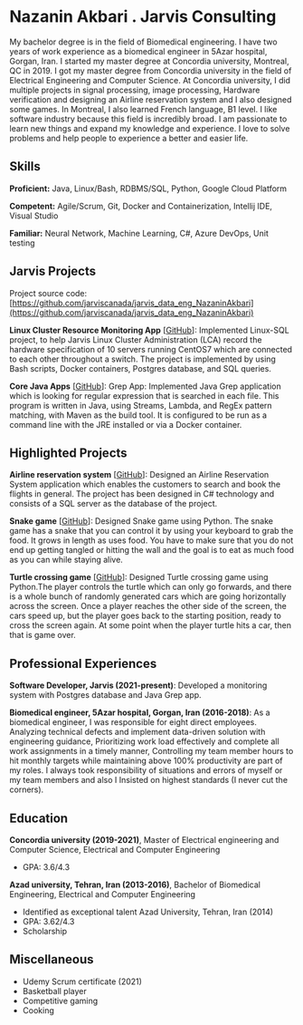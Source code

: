 # Nazanin Akbari . Jarvis Consulting

My bachelor degree is in the field of Biomedical engineering. I have two years of work experience as a biomedical engineer in 5Azar hospital, Gorgan, Iran. I started my master degree at Concordia university, Montreal, QC in 2019. I got my master degree from Concordia university in the field of Electrical Engineering and Computer Science. At Concordia university, I did multiple projects in signal processing, image processing, Hardware verification and designing an Airline reservation system and I also designed some games. In Montreal, I also learned French language, B1 level. I like software industry because this field is incredibly broad. I am passionate to learn new things and expand my knowledge and experience. I love to solve problems and help people to experience a better and easier life.

## Skills

**Proficient:** Java, Linux/Bash, RDBMS/SQL, Python, Google Cloud Platform

**Competent:** Agile/Scrum, Git, Docker and Containerization, Intellij IDE, Visual Studio

**Familiar:** Neural Network, Machine Learning, C#, Azure DevOps, Unit testing

## Jarvis Projects

Project source code: [https://github.com/jarviscanada/jarvis_data_eng_NazaninAkbari](https://github.com/jarviscanada/jarvis_data_eng_NazaninAkbari)


**Linux Cluster Resource Monitoring App** [[GitHub](https://github.com/jarviscanada/jarvis_data_eng_NazaninAkbari/tree/masterhttps://github.com/jarviscanada/jarvis_data_eng_NazaninAkbari/tree/feature/creating-DDL/linux_sql)]:  Implemented Linux-SQL project, to help Jarvis Linux Cluster Administration (LCA) record the hardware specification of 10 servers running CentOS7 which are connected to each other throughout a switch. The project is implemented by using Bash scripts, Docker containers, Postgres database, and SQL queries.

**Core Java Apps** [[GitHub](https://github.com/jarviscanada/jarvis_data_eng_NazaninAkbari/tree/masterhttps://github.com/jarviscanada/jarvis_data_eng_NazaninAkbari/tree/feature/java-apps)]: Grep App: Implemented Java Grep application which is looking for regular expression that is searched in each file. This program is written in Java, using Streams, Lambda, and RegEx pattern matching, with Maven as the build tool. It is configured to be run as a command line with the JRE installed or via a Docker container.


## Highlighted Projects
**Airline reservation system** [[GitHub](https://github.com/Na-zi/Projects/tree/main/airline-reservation)]: Designed an Airline Reservation System application which enables the customers to search and book the flights in general. The project has been designed in C# technology and consists of a SQL server as the database of the project.

**Snake game** [[GitHub](https://github.com/Na-zi/Projects/tree/main/snake_game)]: Designed Snake game using Python. The snake game has a snake that you can control it by using your keyboard to grab the food. It grows in length as uses food. You have to make sure that you do not end up getting tangled or hitting the wall and the goal is to eat as much food as you can while staying alive.

**Turtle crossing game** [[GitHub](https://github.com/Na-zi/Projects/tree/main/turtle_crossing)]: Designed Turtle crossing game using Python.The player controls the turtle which can only go forwards, and there is a whole bunch of randomly generated cars which are going horizontally across the screen. Once a player reaches the other side of the screen, the cars speed up, but the player goes back to the starting position, ready to cross the screen again. At some point when the player turtle hits a car, then that is game over.


## Professional Experiences

**Software Developer, Jarvis (2021-present)**: Developed a monitoring system with Postgres database and Java Grep app.

**Biomedical engineer, 5Azar hospital, Gorgan, Iran (2016-2018)**: As a biomedical engineer, I was responsible for eight direct employees. Analyzing technical defects and implement data-driven solution with engineering guidance, Prioritizing work load effectively and complete all work assignments in a timely manner, Controlling my team member hours to hit monthly targets while maintaining above 100% productivity are part of my roles. I always took responsibility of situations and errors of myself or my team members and also I Insisted on highest standards (I never cut the corners).


## Education
**Concordia university (2019-2021)**, Master of Electrical engineering and Computer Science, Electrical and Computer Engineering
- GPA: 3.6/4.3

**Azad university, Tehran, Iran (2013-2016)**, Bachelor of Biomedical Engineering, Electrical and Computer Engineering
- Identified as exceptional talent Azad University, Tehran, Iran (2014)
- GPA: 3.62/4.3
- Scholarship


## Miscellaneous
- Udemy Scrum certificate (2021)
- Basketball player
- Competitive gaming
- Cooking